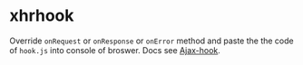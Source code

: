 # xhrhook

Override `onRequest` or `onResponse` or `onError` method and paste the the code of `hook.js` into console of broswer.
Docs see [Ajax-hook](https://github.com/wendux/Ajax-hook).

